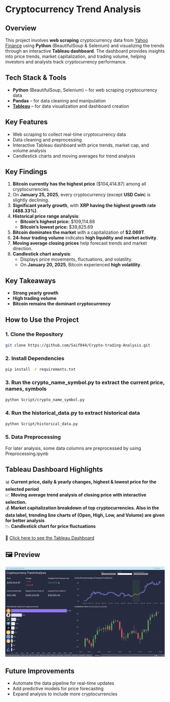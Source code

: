 # Cryptocurrency Trend Analysis

## Overview
This project involves **web scraping** cryptocurrency data from [Yahoo Finance](https://finance.yahoo.com/markets/crypto/all/) using **Python** (BeautifulSoup & Selenium) and visualizing the trends through an interactive **Tableau dashboard**. The dashboard provides insights into price trends, market capitalization, and trading volume, helping investors and analysts track cryptocurrency performance.

## Tech Stack & Tools
- **Python** (BeautifulSoup, Selenium) – for web scraping cryptocurrency data  
- **Pandas** – for data cleaning and manipulation  
- **[Tableau](https://public.tableau.com/views/Cryptoanalysis_17380930488290/Dashboard1?:language=en-US&:sid=&:redirect=auth&:display_count=n&:origin=viz_share_link)** – for data visualization and dashboard creation 

## Key Features
- Web scraping to collect real-time cryptocurrency data  
- Data cleaning and preprocessing  
- Interactive Tableau dashboard with price trends, market cap, and volume analysis  
- Candlestick charts and moving averages for trend analysis  

## Key Findings
1. **Bitcoin currently has the highest price** ($104,414.87) among all cryptocurrencies.  
2. On **January 25, 2025**, every cryptocurrency (except **USD Coin**) is slightly declining.  
3. **Significant yearly growth**, with **XRP having the highest growth rate (488.33%)**.  
4. **Historical price range analysis**:  
   - **Bitcoin’s highest price:** $109,114.88  
   - **Bitcoin’s lowest price:** $39,825.69  
5. **Bitcoin dominates the market** with a capitalization of **$2.069T**.  
6. **24-hour trading volume** indicates **high liquidity and market activity**.  
7. **Moving average closing prices** help forecast trends and market direction.  
8. **Candlestick chart analysis**:  
   - Displays price movements, fluctuations, and volatility.  
   - On **January 20, 2025**, Bitcoin experienced **high volatility**.  

## Key Takeaways 
- **Strong yearly growth**  
- **High trading volume**  
- **Bitcoin remains the dominant cryptocurrency**  

## How to Use the Project

### 1. Clone the Repository
```bash
git clone https://github.com/Saif044/Crypto-trading-Analysis.git
```
### 2. Install Dependencies
```bash
pip install -r requirements.txt
```
### 3. Run the crypto_name_symbol.py to extract the current price, names, symbols
```bash
python Script/crypto_name_symbol.py
```
### 4. Run the historical_data.py to extract historical data 
```bash
python Script/historical_data.py
```
### 5. Data Preprocessing
For later analysis, some data columns are preprocessed by using Preprocessing.ipynb

## Tableau Dashboard Highlights  
📊 **Current price, daily & yearly changes, highest & lowest price for the selected period**  
📈 **Moving average trend analysis of closing price with interactive selection.**  
💰 **Market capitalization breakdown of top cryptocurrencies. Also in the data label, trending line charts of (Open, High, Low, and Volume) are given for better analysis**  
📉 **Candlestick chart for price fluctuations**  

🔗 [Click here to see the Tableau Dashboard](https://public.tableau.com/views/Cryptoanalysis_17380930488290/Dashboard1?:language=en-US&:sid=&:redirect=auth&:display_count=n&:origin=viz_share_link)

## 🖼️ Preview
![Dashboard Preview](./Dashboard.gif)

## Future Improvements
- Automate the data pipeline for real-time updates  
- Add predictive models for price forecasting  
- Expand analysis to include more cryptocurrencies 

